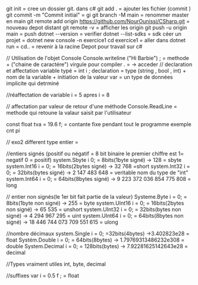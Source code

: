 git init = cree un dossier git. dans c#
git add . = ajouter les fichier (commit )
git commit -m "Commit initial" = gi
git branch -M main = renommer master en main
git remote add origin https://github.com/NourOunissi/CSharp.git = nouveau depot distant
git remote -v = afficher les origin 
git push -u origin main = push
dotnet --version = verifier
dotnet --list-sdks = sdk
céer un projet = dotnet new console -n exercice1
cd exercice1 = aller dans
dotnet run = 
cd.. = revenir à la racine
Depot pour travail sur c#

// Utilisation de l'objet Console 
Console.writeline ("Hi Barbie") ;  = methode + ("chaine de caractére") virgule pour compiler
. = -> acceder
// declaration et affectation
variable typé =  int i ;
declaration = type (string , bool , int) + nom de la variable + initiation de la valeur 
var = un type de données implicite qui detrminé 

//réaffectation de variable 
i = 5 apres i = 8

// affectation par valeur de retour d'une méthode 
Console.ReadLine = methode qui retoune la valaur saisit par l'utilisateur 

const float tva = 19.6 f; = contante fixe pendant tout le programme exemple cnt pi 

// exo2
different type entier =

//entiers signés (positif ou négatif = 8 bit binaire le premier chiffre est 1= negatif 0 = positif)
system.Sbyte i 0; =  8bits(1byte signé) ->  128 = sbyte
system.Int16 i = 0; = 16bits(2bytes signé) -> 32 768 =short
system.Int32 i = 0; = 32bits(bytes signé) -> 2 147 483 648 = veritable nom du type de "int"
system.Int64 i = 0; = 64bits(8bytes signé) -> 9 223 372 036 854 775 808 = long

// entier non signés(le 1er bit fait partie de la valeur)
Systeme.Byte i = 0; = 8bits(1byte non signé) -> 255 = byte
system.UInt16 i = 0; = 16bits(2bytes non  signé) -> 65 535 = unshort
system.UInt32 i = 0; = 32bits(bytes non signé) -> 4 294 967 295 = uint 
system.UInt64 i = 0; = 64bits(8bytes non  signé) -> 18 446 744 073 709 551 615 = ulong

//nombre décimaux
system.Single i = 0; =32bits(4bytes) ->3.402823e28 = float
Systém.Double i = 0; = 64bits(8bytes) -> 1.79769313486232e308 = double
System.Decimal i = 0; = 128bits(bytes) -> 7.92281625142643e28 = decimal 

//Types vraiment utiles 
int, byte, decimal 

//suffixes
var i = 0.5 f ; = float
